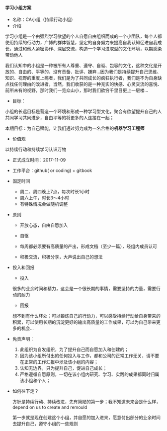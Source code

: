 #### 学习小组方案

* 名称：CA小组（持续行动小组）
* 介绍

学习小组是一个由强烈学习欲望的个人自愿自由组织而成的一个小团队，每个人都使用持续的行动力，广博的群体智慧，坚定的自身努力来提高自我认知促进自我成长，通过和他人紧密协作、深层交流，构造一个学习进取型的文化环境，以期感染带动他人

我们认知中的小组是一种被所有人尊重、遵守、自驱、包容的文化，这种文化是开放的、自由的、平等的，没有责备、批评、嫌弃...因为我们是持续提升自己思维、知识、视野的重度上瘾者，我们是为了共同成长的疯狂执行者，我们是不为自身缺点找任何理由的改进者，当然，我们收获的是一种充实的快感、心灵交流的喜悦、前所未有的视野，那时我们一览众山小，那时我们欲穷千里目更上一层楼...

* 目标：

小组的长远目标是营造一个环境和形成一种学习型文化，聚合有欲望提升自己的人共同学习共同进步，自由平等的将更多的人连接在一起；

本期目标：为自己赋能，让我们通过努力成为一名合格的**机器学习工程师**

* 价值观

以持续行动和持续学习认识万物

* 正式成立时间：2017-11-09

* 工作平台：github\( or coding\) + gitbook

* 固定时间

  * 周二、周四晚上7点，每次时长1小时
  * 周六上午，时长3～4小时
  * 有特殊情况会做随机调整

* 原则

  * 开放心态，自由自愿加入

  * 自驱

  * 每周都必须要有高质量的产出，形成文档（至少一篇），经组内成员认可

  * 积极交流，积极分享，大声说出自己的想法

* 投入和回报

  * 投入

  很多的业余时间和精力，这会是一个很长期的事情，需要坚持的力量，需要行动的耐力

  * 回报

  想不到有什么坏处；可以锻炼自己的行动力，可以感受持续行动给自身带来的积累，可以使用长期的沉淀更好的输出高质量的工作成果，可以为自己带来更多的机会...

* 免责声明：  
  1. 此组织为自发组织，为了提升自己而自愿加入和创建的；  
  2. 因为该小组所付出的任何投入与工作，都和公司的正常工作无关，请不要在正常的工作汇报中涉及该小组的内容；  
  3. 认知无边界，只为提升自己，促进自己成长；  
  4. 严格遵循自愿原则，一切在该小组内研究、学习、实践的成果都同时归属该小组和个人；

* 如何往下走？

  方针是持续行动、持续改进，先有简陋的第一步；我不知道未来会是什么样，depend on us to create and remould

  第一步就是现在创建这个小组，并自愿的加入进来，愿意付出部分的业余时间去提升自己，遵守小组的一些规则



